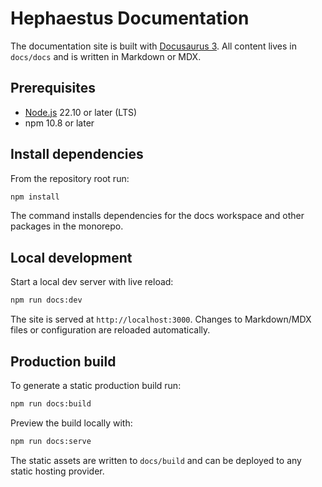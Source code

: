 # Hephaestus Documentation

The documentation site is built with [Docusaurus 3](https://docusaurus.io/docs). All content lives in `docs/docs` and is written in Markdown or MDX.

## Prerequisites

- [Node.js](https://nodejs.org/) 22.10 or later (LTS)
- npm 10.8 or later

## Install dependencies

From the repository root run:

```bash
npm install
```

The command installs dependencies for the docs workspace and other packages in the monorepo.

## Local development

Start a local dev server with live reload:

```bash
npm run docs:dev
```

The site is served at `http://localhost:3000`. Changes to Markdown/MDX files or configuration are reloaded automatically.

## Production build

To generate a static production build run:

```bash
npm run docs:build
```

Preview the build locally with:

```bash
npm run docs:serve
```

The static assets are written to `docs/build` and can be deployed to any static hosting provider.
